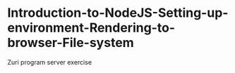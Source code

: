 # Introduction-to-NodeJS-Setting-up-environment-Rendering-to-browser-File-system
Zuri program server exercise
